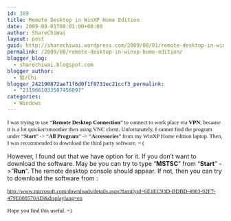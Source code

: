```yaml
---
id: 389
title: Remote Desktop in WinXP Home Edition
date: 2009-08-01T08:01:00+08:00
author: ShareChiWai
layout: post
guid: http://sharechiwai.wordpress.com/2009/08/01/remote-desktop-in-winxp-home-edition
permalink: /2009/08/remote-desktop-in-winxp-home-edition/
blogger_blog:
  - sharechiwai.blogspot.com
blogger_author:
  - 智/Chi
blogger_242190872ae71f6d0f1f8731ec21ccf3_permalink:
  - "2319661033587456097"
categories:
  - Windows
---
```

<span style="font-family: Verdana; font-size: 13px;">I was trying to use &#8220;<strong>Remote Desktop Connection</strong>&#8221; to connect to work place via <strong>VPN</strong>, because it is a lot quicker/smoother then using VNC client. Unfortunately, I cannot find the program under &#8220;<strong>Start</strong>&#8221; -> &#8220;<strong>All Program</strong>&#8221; -> &#8220;<strong>Accessories</strong>&#8221; from my WinXP Home edition laptop. Then, I was recommended to download the third party software. = (</span>

However, I found out that we have option for it. If you don&#8217;t want to download the software. May be you can try to type &#8220;**MSTSC**&#8221; from &#8220;**Start**&#8221; ->&#8221;**Run**&#8220;. The remote desktop console should appear. If not, then you can try to download the software from :

<div>
  <span style="font-family: Verdana; font-size: 13px;"><a href="http://www.microsoft.com/downloads/details.aspx?familyid=6E1EC93D-BDBD-4983-92F7-479E088570AD&displaylang=en">http://www.microsoft.com/downloads/details.aspx?familyid=6E1EC93D-BDBD-4983-92F7-479E088570AD&displaylang=en</a></p> 
  
  <p>
    Hope you find this useful. =)
  </p>
  
  <p>
    </span></div>